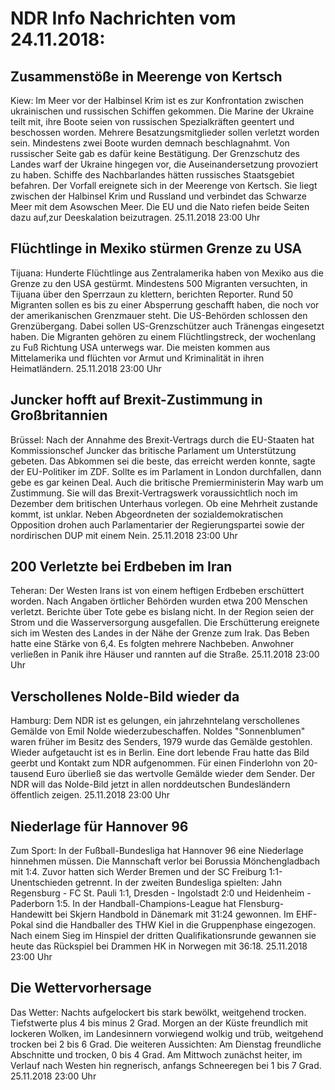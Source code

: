 # NDR Info Nachrichten vom 24.11.2018:


## Zusammenstöße in Meerenge von Kertsch
Kiew: Im Meer vor der Halbinsel Krim ist es zur Konfrontation zwischen ukrainischen und russischen Schiffen gekommen. Die Marine der Ukraine teilt mit, ihre Boote seien von russischen Spezialkräften geentert und beschossen worden. Mehrere Besatzungsmitglieder sollen verletzt worden sein. Mindestens zwei Boote wurden demnach beschlagnahmt. Von russischer Seite gab es dafür keine Bestätigung. Der Grenzschutz des Landes warf der Ukraine hingegen vor, die Auseinandersetzung provoziert zu haben. Schiffe des Nachbarlandes hätten russisches Staatsgebiet befahren. Der Vorfall ereignete sich in der Meerenge von Kertsch. Sie liegt zwischen der Halbinsel Krim und Russland und verbindet das Schwarze Meer mit dem Asowschen Meer. Die EU und die Nato riefen beide Seiten dazu auf,zur Deeskalation beizutragen. 25.11.2018 23:00 Uhr 

## Flüchtlinge in Mexiko stürmen Grenze zu USA
Tijuana: Hunderte Flüchtlinge aus Zentralamerika haben von Mexiko aus die Grenze zu den USA gestürmt. Mindestens 500 Migranten versuchten, in Tijuana über den Sperrzaun zu klettern, berichten Reporter. Rund 50 Migranten sollen es bis zu einer Absperrung geschafft haben, die noch vor der amerikanischen Grenzmauer steht. Die US-Behörden schlossen den Grenzübergang. Dabei sollen US-Grenzschützer auch Tränengas eingesetzt haben. Die Migranten gehören zu einem Flüchtlingstreck, der wochenlang zu Fuß Richtung USA unterwegs war. Die meisten kommen aus Mittelamerika und flüchten vor Armut und Kriminalität in ihren Heimatländern. 25.11.2018 23:00 Uhr 

## Juncker hofft auf Brexit-Zustimmung in Großbritannien
Brüssel: Nach der Annahme des Brexit-Vertrags durch die EU-Staaten hat Kommissionschef Juncker das britische Parlament um Unterstützung gebeten. Das Abkommen sei die beste, das erreicht werden konnte, sagte der EU-Politiker im ZDF. Sollte es im Parlament in London durchfallen, dann gebe es gar keinen Deal. Auch die britische Premierministerin May warb um Zustimmung. Sie will das Brexit-Vertragswerk voraussichtlich noch im Dezember dem britischen Unterhaus vorlegen. Ob eine Mehrheit zustande kommt, ist unklar. Neben Abgeordneten der sozialdemokratischen Opposition drohen auch Parlamentarier der Regierungspartei sowie der nordirischen DUP mit einem Nein. 25.11.2018 23:00 Uhr 

## 200 Verletzte bei Erdbeben im Iran
Teheran: Der Westen Irans ist von einem heftigen Erdbeben erschüttert worden. Nach Angaben örtlicher Behörden wurden etwa 200 Menschen verletzt. Berichte über Tote gebe es bislang nicht. In der Region seien der Strom und die Wasserversorgung ausgefallen. Die Erschütterung ereignete sich im Westen des Landes in der Nähe der Grenze zum Irak. Das Beben hatte eine Stärke von 6,4. Es folgten mehrere Nachbeben. Anwohner verließen in Panik ihre Häuser und rannten auf die Straße. 25.11.2018 23:00 Uhr 

## Verschollenes Nolde-Bild wieder da
Hamburg: Dem NDR ist es gelungen, ein jahrzehntelang verschollenes Gemälde von Emil Nolde wiederzubeschaffen. Noldes "Sonnenblumen" waren früher im Besitz des Senders, 1979 wurde das Gemälde gestohlen. Wieder aufgetaucht ist es in Berlin. Eine dort lebende Frau hatte das Bild geerbt und Kontakt zum NDR aufgenommen. Für einen Finderlohn von 20-tausend Euro überließ sie das wertvolle Gemälde wieder dem Sender. Der NDR will das Nolde-Bild jetzt in allen norddeutschen Bundesländern öffentlich zeigen. 25.11.2018 23:00 Uhr 

## Niederlage für Hannover 96
Zum Sport: In der Fußball-Bundesliga hat Hannover 96 eine Niederlage hinnehmen müssen. Die Mannschaft verlor bei Borussia Mönchengladbach mit 1:4. Zuvor hatten sich Werder Bremen und der SC Freiburg 1:1-Unentschieden getrennt. In der zweiten Bundesliga spielten:
Jahn Regensburg - FC St. Pauli 1:1,
Dresden - Ingolstadt 2:0
und Heidenheim -  Paderborn 1:5. In der Handball-Champions-League hat Flensburg-Handewitt bei Skjern Handbold in Dänemark mit 31:24 gewonnen. Im EHF-Pokal sind die Handballer des THW Kiel in die Gruppenphase eingezogen. Nach einem Sieg im Hinspiel der dritten Qualifikationsrunde gewannen sie heute das Rückspiel bei Drammen HK in Norwegen mit 36:18. 25.11.2018 23:00 Uhr 

## Die Wettervorhersage
Das Wetter:
Nachts aufgelockert bis stark bewölkt, weitgehend trocken. Tiefstwerte plus 4 bis minus 2 Grad. Morgen an der Küste freundlich mit lockeren Wolken, im Landesinnern vorwiegend wolkig und trüb, weitgehend trocken bei 2 bis 6 Grad. Die weiteren Aussichten: Am Dienstag freundliche Abschnitte und trocken, 0 bis 4 Grad. Am Mittwoch zunächst heiter, im Verlauf nach Westen hin regnerisch, anfangs Schneeregen bei 1 bis 7 Grad. 25.11.2018 23:00 Uhr 
